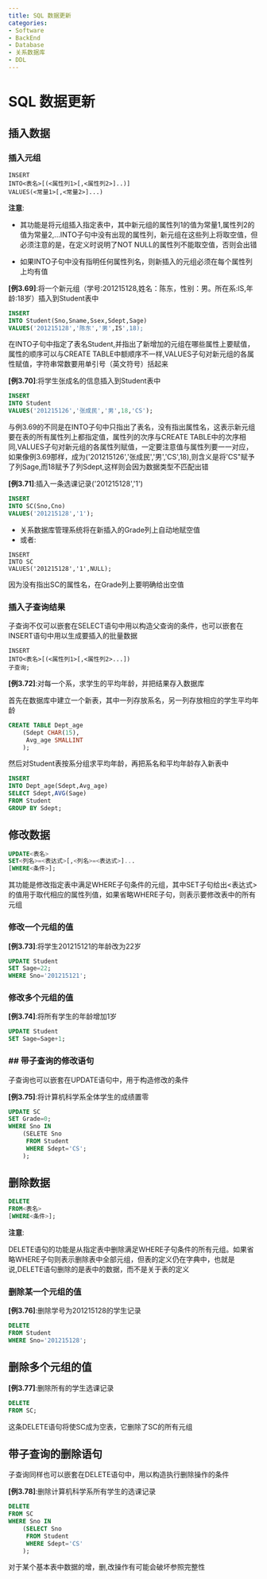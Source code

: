 ```yaml
---
title: SQL 数据更新
categories:
- Software
- BackEnd
- Database
- 关系数据库
- DDL
---
```

# SQL 数据更新

## 插入数据

### 插入元组

```sqlite
INSERT
INTO<表名>[(<属性列1>[,<属性列2>]..)]
VALUES(<常量1>[,<常量2>]...)
```

**注意**:

- 其功能是将元组插入指定表中，其中新元组的属性列1的值为常量1,属性列2的值为常量2,...INTO子句中没有出现的属性列，新元组在这些列上将取空值，但必须注意的是，在定义时说明了NOT NULL的属性列不能取空值，否则会出错

- 如果INTO子句中没有指明任何属性列名，则新插入的元组必须在每个属性列上均有值

**[例3.69]**:将一个新元组（学号:201215128,姓名：陈东，性别：男。所在系:IS,年龄:18岁）插入到Student表中

```sql
INSERT
INTO Student(Sno,Sname,Ssex,Sdept,Sage)
VALUES('201215128','陈东','男',IS',18);
```

在INTO子句中指定了表名Student,并指出了新增加的元组在哪些属性上要赋值，属性的顺序可以与CREATE TABLE中额顺序不一样,VALUES子句对新元组的各属性赋值，字符串常数要用单引号（英文符号）括起来

**[例3.70]**:将学生张成名的信息插入到Student表中

```sql
INSERT
INTO Student
VALUES('201215126','张成民','男',18,'CS');
```

与例3.69的不同是在INTO子句中只指出了表名，没有指出属性名，这表示新元组要在表的所有属性列上都指定值，属性列的次序与CREATE TABLE中的次序相同,VALUES子句对新元组的各属性列赋值，一定要注意值与属性列要一一对应，如果像例3.69那样，成为('201215126','张成民','男','CS',18),则含义是将'CS"赋予了列Sage,而18赋予了列Sdept,这样则会因为数据类型不匹配出错

**[例3.71]**:插入一条选课记录('201215128','1')

```sql
INSERT
INTO SC(Sno,Cno)
VALUES('201215128','1');
```

- 关系数据库管理系统将在新插入的Grade列上自动地赋空值
- 或者:

```mysql
INSERT
INTO SC
VALUES('201215128','1',NULL);
```

因为没有指出SC的属性名，在Grade列上要明确给出空值

### 插入子查询结果

子查询不仅可以嵌套在SELECT语句中用以构造父查询的条件，也可以嵌套在INSERT语句中用以生成要插入的批量数据
```sqlite
INSERT
INTO<表名>[(<属性列1>[,<属性列2>...])
子查询;
```

**[例3.72]**:对每一个系，求学生的平均年龄，并把结果存入数据库

首先在数据库中建立一个新表，其中一列存放系名，另一列存放相应的学生平均年龄

```sql
CREATE TABLE Dept_age
	(Sdept CHAR(15),
	 Avg_age SMALLINT
	);
```

然后对Student表按系分组求平均年龄，再把系名和平均年龄存入新表中

```sql
INSERT
INTO Dept_age(Sdept,Avg_age)
SELECT Sdept,AVG(Sage)
FROM Student
GROUP BY Sdept;
```

## 修改数据

```sql
UPDATE<表名>
SET<列名>=<表达式>[,<列名>=<表达式>]...
[WHERE<条件>];
```

其功能是修改指定表中满足WHERE子句条件的元组，其中SET子句给出<表达式>的值用于取代相应的属性列值，如果省略WHERE子句，则表示要修改表中的所有元组

### 修改一个元组的值

**[例3.73]**:将学生201215121的年龄改为22岁

```sql
UPDATE Student
SET Sage=22;
WHERE Sno='201215121';
```

### 修改多个元组的值

**[例3.74]**:将所有学生的年龄增加1岁

```sql
UPDATE Student
SET Sage=Sage+1;
```

### ## 带子查询的修改语句

子查询也可以嵌套在UPDATE语句中，用于构造修改的条件

**[例3.75]**:将计算机科学系全体学生的成绩置零

```sql
UPDATE SC
SET Grade=0;
WHERE Sno IN
	(SELETE Sno
	 FROM Student
	 WHERE Sdept='CS';
	);
```

## 删除数据

```sql
DELETE
FROM<表名>
[WHERE<条件>];
```

**注意**:

DELETE语句的功能是从指定表中删除满足WHERE子句条件的所有元组。如果省略WHERE子句则表示删除表中全部元组，但表的定义仍在字典中，也就是说,DELETE语句删除的是表中的数据，而不是关于表的定义

### 删除某一个元组的值

**[例3.76]**:删除学号为201215128的学生记录

```sql
DELETE
FROM Student
WHERE Sno='201215128';
```

## 删除多个元组的值

**[例3.77]**:删除所有的学生选课记录

```sql
DELETE
FROM SC;
```

这条DELETE语句将使SC成为空表，它删除了SC的所有元组

## 带子查询的删除语句

子查询同样也可以嵌套在DELETE语句中，用以构造执行删除操作的条件

**[例3.78]**:删除计算机科学系所有学生的选课记录

```sql
DELETE
FROM SC
WHERE Sno IN
	(SELECT Sno
	 FROM Student
	 WHERE Sdept='CS'
	);
```

对于某个基本表中数据的增，删,改操作有可能会破坏参照完整性